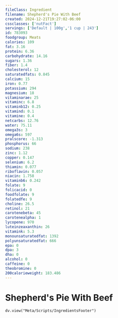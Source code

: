```yaml
---
fileClass: Ingredient
filename: Shepherd's Pie With Beef
created: 2024-12-21T19:27:02-06:00
cssclasses: ['nutFact']
servings: ['Default | 100g','1 cup | 243']
id: 783093
foodgroup: Meats
calories: 109
fat: 3.16
protein: 6.36
carbohydrate: 14.16
sugars: 1.36
fiber: 1.4
cholesterol: 12
saturatedfats: 0.845
calcium: 15
iron: 0.77
potassium: 294
magnesium: 18
vitaminarae: 25
vitaminc: 6.8
vitaminb12: 0.25
vitamind: 0.1
vitamine: 0.4
netcarbs: 12.76
water: 75.11
omega3s: 3
omega6s: 597
pralscore: -1.313
phosphorus: 66
sodium: 238
zinc: 1.12
copper: 0.147
selenium: 6.2
thiamin: 0.077
riboflavin: 0.057
niacin: 1.758
vitaminb6: 0.242
folate: 9
folicacid: 0
foodfolate: 9
folatedfe: 9
choline: 26.5
retinol: 21
carotenebeta: 45
carotenealpha: 1
lycopene: 970
luteinzeaxanthin: 26
vitamink: 5.3
monounsaturatedfat: 1392
polyunsaturatedfat: 666
epa: 0
dpa: 3
dha: 0
alcohol: 0
caffeine: 0
theobromine: 0
200calorieweight: 183.486
---
```


# Shepherd's Pie With Beef

```dataviewjs
dv.view("Meta/Scripts/IngredientsFooter")
```